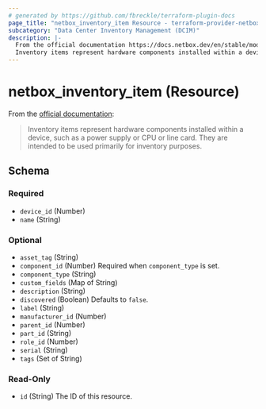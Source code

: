 ```yaml
---
# generated by https://github.com/fbreckle/terraform-plugin-docs
page_title: "netbox_inventory_item Resource - terraform-provider-netbox"
subcategory: "Data Center Inventory Management (DCIM)"
description: |-
  From the official documentation https://docs.netbox.dev/en/stable/models/dcim/inventoryitem/:
  Inventory items represent hardware components installed within a device, such as a power supply or CPU or line card. They are intended to be used primarily for inventory purposes.
---
```


# netbox_inventory_item (Resource)

From the [official documentation](https://docs.netbox.dev/en/stable/models/dcim/inventoryitem/):

> Inventory items represent hardware components installed within a device, such as a power supply or CPU or line card. They are intended to be used primarily for inventory purposes.



<!-- schema generated by tfplugindocs -->
## Schema

### Required

- `device_id` (Number)
- `name` (String)

### Optional

- `asset_tag` (String)
- `component_id` (Number) Required when `component_type` is set.
- `component_type` (String)
- `custom_fields` (Map of String)
- `description` (String)
- `discovered` (Boolean) Defaults to `false`.
- `label` (String)
- `manufacturer_id` (Number)
- `parent_id` (Number)
- `part_id` (String)
- `role_id` (Number)
- `serial` (String)
- `tags` (Set of String)

### Read-Only

- `id` (String) The ID of this resource.


